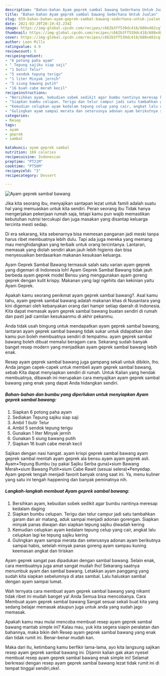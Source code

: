 ```yaml
---
description: "Bahan-bahan Ayam geprek sambal bawang Sederhana Untuk Jualan"
title: "Bahan-bahan Ayam geprek sambal bawang Sederhana Untuk Jualan"
slug: 659-bahan-bahan-ayam-geprek-sambal-bawang-sederhana-untuk-jualan
date: 2021-03-20T20:19:43.234Z
image: https://img-global.cpcdn.com/recipes/c662b3ff539dc418/680x482cq70/ayam-geprek-sambal-bawang-foto-resep-utama.jpg
thumbnail: https://img-global.cpcdn.com/recipes/c662b3ff539dc418/680x482cq70/ayam-geprek-sambal-bawang-foto-resep-utama.jpg
cover: https://img-global.cpcdn.com/recipes/c662b3ff539dc418/680x482cq70/ayam-geprek-sambal-bawang-foto-resep-utama.jpg
author: Leon Mills
ratingvalue: 4.9
reviewcount: 5
recipeingredient:
- "6 potong paha ayam"
- " Tepung sajiku siap saji"
- "1 butir Telur"
- "5 sendok tepung terigu"
- "1 liter Minyak jernih"
- "5 siung bawang putih"
- "16 buah cabe merah kecil"
recipeinstructions:
- "Bersihkan ayam, kebudian sobek sedikit agar bumbu nantinya meresap kedalam daging"
- "Siapkan bumbu celupan. Terigu dan telur campur jadi satu tambahkan garam dan air matang, aduk sampai menjadi adonan gorengan. Siapkan minyak panas diwajan dan siapkan tepung sajiku diwadah kering"
- "Kemudian celupkan ayam kedalam tepung celup yang cair, angkat lalu celupkan lagi ke tepung sajiku kering"
- "Gulingkan ayam sampai merata dan seterusnya adonan ayam berikutnya sampai habis, setelah minyak panas goreng ayam sampau kuning keemasan angkat dan tiriskan"
categories:
- Resep
tags:
- ayam
- geprek
- sambal

katakunci: ayam geprek sambal 
nutrition: 169 calories
recipecuisine: Indonesian
preptime: "PT21M"
cooktime: "PT56M"
recipeyield: "3"
recipecategory: Dessert

---
```



![Ayam geprek sambal bawang](https://img-global.cpcdn.com/recipes/c662b3ff539dc418/680x482cq70/ayam-geprek-sambal-bawang-foto-resep-utama.jpg)

Jika kita seorang ibu, menyajikan santapan lezat untuk famili adalah suatu hal yang memuaskan untuk kita sendiri. Peran seorang ibu Tidak hanya mengerjakan pekerjaan rumah saja, tetapi kamu pun wajib memastikan kebutuhan nutrisi tercukupi dan juga masakan yang disantap keluarga tercinta mesti sedap.

Di era  sekarang, kita sebenarnya bisa memesan panganan jadi meski tanpa harus ribet membuatnya lebih dulu. Tapi ada juga mereka yang memang mau menghidangkan yang terbaik untuk orang tercintanya. Lantaran, memasak yang diolah sendiri akan jauh lebih higienis dan bisa menyesuaikan berdasarkan makanan kesukaan keluarga. 

Ayam Geprek Sambal Bawang termasuk salah satu varian ayam geprek yang digemari di Indonesia loh! Ayam Geprek Sambal Bawang tidak jauh berbeda ayam geprek model Bensu yang menggunakan ayam goreng geprek dengan kulit krispy. Makanan yang lagi ngehits dan kekinian yaitu Ayam Geprek.

Apakah kamu seorang penikmat ayam geprek sambal bawang?. Asal kamu tahu, ayam geprek sambal bawang adalah makanan khas di Nusantara yang kini digemari oleh kebanyakan orang dari hampir setiap daerah di Indonesia. Kita dapat memasak ayam geprek sambal bawang buatan sendiri di rumah dan pasti jadi camilan kesukaanmu di akhir pekanmu.

Anda tidak usah bingung untuk mendapatkan ayam geprek sambal bawang, lantaran ayam geprek sambal bawang tidak sukar untuk didapatkan dan kamu pun boleh membuatnya sendiri di tempatmu. ayam geprek sambal bawang boleh dibuat memalui beragam cara. Sekarang sudah banyak banget resep modern yang menjadikan ayam geprek sambal bawang lebih enak.

Resep ayam geprek sambal bawang juga gampang sekali untuk dibikin, lho. Anda jangan capek-capek untuk membeli ayam geprek sambal bawang, sebab Kita dapat menyiapkan sendiri di rumah. Untuk Kalian yang hendak membuatnya, dibawah ini merupakan cara menyajikan ayam geprek sambal bawang yang enak yang dapat Anda hidangkan sendiri.

<!--inarticleads1-->

##### Bahan-bahan dan bumbu yang diperlukan untuk menyiapkan Ayam geprek sambal bawang:

1. Siapkan 6 potong paha ayam
1. Sediakan  Tepung sajiku siap saji
1. Ambil 1 butir Telur
1. Ambil 5 sendok tepung terigu
1. Gunakan 1 liter Minyak jernih
1. Gunakan 5 siung bawang putih
1. Siapkan 16 buah cabe merah kecil


Sajikan dengan nasi hangat. ayam krispi geprek sambal bawang ayam geprek sambal mentah ayam geprek ala bensu ayam ayam geprek asli. Ayam•Tepung Bumbu (sy pakai Sajiku Serba guna)•sium Bawang Merah•sium Bawang Putih•sium Cabe Rawit (sesuai selera)•Penyedap. Ayam geprek tengah menjadi favorit banyak orang saat ini. Ya, menu kuliner yang satu ini tengah happening dan banyak peminatnya nih. 

<!--inarticleads2-->

##### Langkah-langkah membuat Ayam geprek sambal bawang:

1. Bersihkan ayam, kebudian sobek sedikit agar bumbu nantinya meresap kedalam daging
1. Siapkan bumbu celupan. Terigu dan telur campur jadi satu tambahkan garam dan air matang, aduk sampai menjadi adonan gorengan. Siapkan minyak panas diwajan dan siapkan tepung sajiku diwadah kering
1. Kemudian celupkan ayam kedalam tepung celup yang cair, angkat lalu celupkan lagi ke tepung sajiku kering
1. Gulingkan ayam sampai merata dan seterusnya adonan ayam berikutnya sampai habis, setelah minyak panas goreng ayam sampau kuning keemasan angkat dan tiriskan


Ayam geprek sangat pas dipadukan dengan sambal bawang. Selain enak, cara membuatnya juga amat sangat mudah lho! Sekarang saatnya menumbuk ayam dan sambal bawang. Letakkan ayam panggang yang sudah kita siapkan sebelumnya di atas sambal. Lalu haluskan sambal dengan ayam sampai lumat. 

Wah ternyata cara membuat ayam geprek sambal bawang yang nikamt tidak ribet ini mudah banget ya! Anda Semua bisa mencobanya. Cara Membuat ayam geprek sambal bawang Sangat sesuai sekali buat kita yang sedang belajar memasak ataupun juga untuk anda yang sudah jago memasak.

Apakah kamu mau mulai mencoba membuat resep ayam geprek sambal bawang mantab simple ini? Kalau mau, yuk kita segera siapin peralatan dan bahannya, maka bikin deh Resep ayam geprek sambal bawang yang enak dan tidak rumit ini. Benar-benar mudah kan. 

Maka dari itu, ketimbang kamu berfikir lama-lama, ayo kita langsung sajikan resep ayam geprek sambal bawang ini. Dijamin kalian gak akan nyesel membuat resep ayam geprek sambal bawang enak simple ini! Selamat berkreasi dengan resep ayam geprek sambal bawang lezat tidak rumit ini di tempat tinggal sendiri,oke!.

